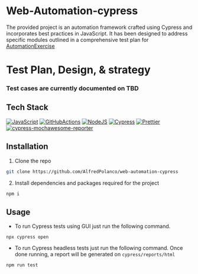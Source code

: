 # Web-Automation-cypress

The provided project is an automation framework crafted using Cypress and incorporates best practices in JavaScript. It has been designed to address specific modules outlined in a comprehensive test plan for [AutomationExercise](https://automationexercise.com/)

# Test Plan, Design, & strategy
### Test cases are currently documented on TBD

## Tech Stack

[![JavaScript](https://img.shields.io/badge/javascript-%23323330.svg?style=for-the-badge&logo=javascript&logoColor=%23F7DF1E)](https://developer.mozilla.org/en-US/docs/Learn/Getting_started_with_the_web/JavaScript_basics)
[![GitHubActions](https://img.shields.io/badge/github%20actions-%23161616.svg?style=for-the-badge&logo=githubactions&logoColor=white)](https://github.com/features/actions)
[![NodeJS](https://img.shields.io/badge/node.js-6DA55F?style=for-the-badge&logo=node.js&logoColor=white)](https://nodejs.org/en/about/)
[![Cypress](https://img.shields.io/badge/-Cypress-orange)](https://www.cypress.io/)
[![Prettier](https://img.shields.io/badge/Prettier-grey)](https://prettier.io/)
[![cypress-mochawesome-reporter](https://img.shields.io/badge/cypress-mochawesome-grey)](https://www.npmjs.com/package/cypress-mochawesome-reporter)

## Installation

1. Clone the repo
```bash
git clone https://github.com/AlfredPolanco/web-automation-cypress
```

2. Install dependencies and packages required for the project
```bash
npm i
```

## Usage

- To run Cypress tests using GUI just run the following command.
```
npx cypress open
```

- To run Cypress headless tests just run the following command. Once done running, a report will be generated on `cypress/reports/html`
```
npm run test
```